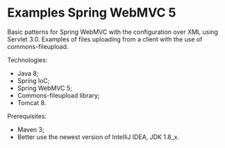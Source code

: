 # Examples Spring WebMVC 5

Basic patterns for Spring WebMVC with the configuration over XML using Servlet 3.0.
Examples of files uploading from a client with the use of commons-fileupload.

Technologies:
- Java 8;
- Spring IoC;
- Spring WebMVC 5;
- Commons-fileupload library;
- Tomcat 8.

Prerequisites:
- Maven 3;
- Better use the newest version of IntelliJ IDEA, JDK 1.8_x.